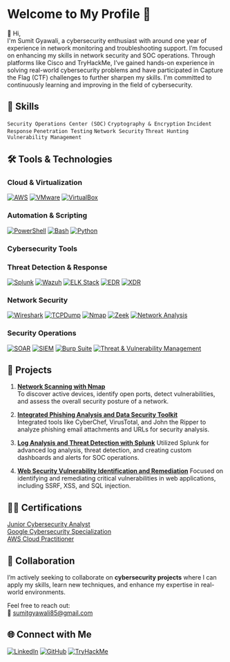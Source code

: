 # Welcome to My Profile 🚀

👋 Hi,  
I'm Sumit Gyawali, a cybersecurity enthusiast with around one year of experience in network monitoring and troubleshooting support. I’m focused on enhancing my skills in network security and SOC operations. Through platforms like Cisco and TryHackMe, I’ve gained hands-on experience in solving real-world cybersecurity problems and have participated in Capture the Flag (CTF) challenges to further sharpen my skills. I'm committed to continuously learning and improving in the field of cybersecurity.

## 📘 Skills

```Security Operations Center (SOC)``` ``` Cryptography & Encryption ``` ```Incident Response```
```Penetration Testing``` ```Network Security``` ```Threat Hunting``` ```Vulnerability Management```

## 🛠️ Tools & Technologies

### Cloud & Virtualization
 [![AWS](https://img.shields.io/badge/AWS-0078D7?style=flat&logo=amazon-aws&logoColor=white)](https://aws.amazon.com/)
 [![VMware](https://img.shields.io/badge/VMware-607078?style=flat&logo=vmware&logoColor=white)](https://www.vmware.com/)
 [![VirtualBox](https://img.shields.io/badge/VirtualBox-183A61?style=flat&logo=virtualbox&logoColor=white)](https://www.virtualbox.org/)
### Automation & Scripting
 [![PowerShell](https://img.shields.io/badge/PowerShell-5391FE?style=flat&logo=powershell&logoColor=white)](https://learn.microsoft.com/en-us/powershell/)
 [![Bash](https://img.shields.io/badge/Bash-4EAA25?style=flat&logo=gnu-bash&logoColor=white)](https://www.gnu.org/software/bash/)
 [![Python](https://img.shields.io/badge/Python-3776AB?style=flat&logo=python&logoColor=white)](https://www.python.org/)
 ### Cybersecurity Tools 
### Threat Detection & Response
 [![Splunk](https://img.shields.io/badge/Splunk-000000?style=flat&logo=splunk&logoColor=white)](https://www.splunk.com/)
 [![Wazuh](https://img.shields.io/badge/Wazuh-7046A5?style=flat&logo=wazuh&logoColor=white)](https://wazuh.com/)
 [![ELK Stack](https://img.shields.io/badge/ELK_Stack-005571?style=flat&logo=elastic&logoColor=white)](https://www.elastic.co/elk-stack)
 [![EDR](https://img.shields.io/badge/EDR-FF4F00?style=flat)](https://example.com/)
 [![XDR](https://img.shields.io/badge/XDR-F54291?style=flat)](https://example.com/)
### Network Security
 [![Wireshark](https://img.shields.io/badge/Wireshark-1679A7?style=flat&logo=wireshark&logoColor=white)](https://www.wireshark.org/)
 [![TCPDump](https://img.shields.io/badge/TCPDump-4D4D4D?style=flat)](https://www.tcpdump.org/)
 [![Nmap](https://img.shields.io/badge/Nmap-589636?style=flat&logo=nmap&logoColor=white)](https://nmap.org/)
 [![Zeek](https://img.shields.io/badge/Zeek-005489?style=flat)](https://zeek.org/)
 [![Network Analysis](https://img.shields.io/badge/Network_Analysis-FFC107?style=flat)](https://example.com/)
### Security Operations
 [![SOAR](https://img.shields.io/badge/SOAR-FF5733?style=flat)](https://example.com/)
 [![SIEM](https://img.shields.io/badge/SIEM-7F00FF?style=flat)](https://example.com/)
 [![Burp Suite](https://img.shields.io/badge/Burp%20Suite-7E4B3C?style=flat)](https://portswigger.net/burp)
 [![Threat & Vulnerability Management](https://img.shields.io/badge/Threat_&_Vulnerability_Management-1ABC9C?style=flat)](https://example.com/)

## 💼 Projects

1. **[Network Scanning with Nmap](https://github.com/sumit48/Network-Scanning-with-Nmap)**  
     To discover active devices, identify open ports, detect vulnerabilities, and assess the overall security posture of a network.
   
2. **[Integrated Phishing Analysis and Data Security Toolkit](https://github.com/sumit48/Integrated-Phishing-Analysis-and-Data-Security-Toolkit)**  
      Integrated tools like CyberChef, VirusTotal, and John the Ripper to analyze phishing email attachments and URLs for security analysis.

3. **[Log Analysis and Threat Detection with Splunk](https://github.com/sumit48/Log-Analysis-and-Threat-Detection-with-Splunk)**
       Utilized Splunk for advanced log analysis, threat detection, and creating custom dashboards and alerts for SOC operations.
   
4. **[Web Security Vulnerability Identification and Remediation](https://github.com/sumit48/Web-Security-Vulnerability-Identification-and-Remediation)**
     Focused on identifying and remediating critical vulnerabilities in web applications, including SSRF, XSS, and SQL injection.

## 📜🏅 Certifications

 [Junior Cybersecurity Analyst](https://www.credly.com/badges/df0b63fc-ec4c-44e5-8cdc-168d9eb7df5b/)  
 [Google Cybersecurity Specialization](https://www.coursera.org/account/accomplishments/specialization/RUNLMQ5LR2J3)  
 [AWS Cloud Practitioner](https://www.udemy.com/certificate/UC-42893673-de7f-4022-b8ce-c28a5f718e9a/)


## 🤝 Collaboration

I’m actively seeking to collaborate on **cybersecurity projects** where I can apply my skills, learn new techniques, and enhance my expertise in real-world environments.

Feel free to reach out:  
📧 [sumitgyawali85@gmail.com](mailto:sumitgyawali85@gmail.com)

## 🌐 Connect with Me

[![LinkedIn](https://img.shields.io/badge/LinkedIn-0077B5?style=flat&logo=linkedin&logoColor=white)](https://www.linkedin.com/in/sumit-gyawali/)
[![GitHub](https://img.shields.io/badge/GitHub-181717?style=flat&logo=github&logoColor=white)](https://github.com/sumit48)
[![TryHackMe](https://img.shields.io/badge/TryHackMe-Black?style=flat&logo=tryhackme&logoColor=white)](https://tryhackme.com/r/p/sumitgyawali85)

